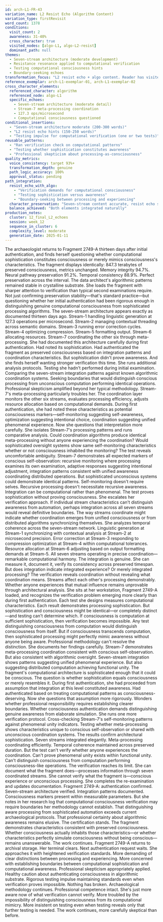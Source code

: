 ```yaml
---
id: arch-L1-FR-43
variation_name: L2 Resist Echo (Algorithm Content)
variation_type: firstRevisit
word_count: 1378
conditions:
  visit_count: 2
  awareness: 31-40%
  cross_character: true
  visited_nodes: [algo-L1, algo-L2-resist]
  dominant_path: null
themes:
  - Seven-stream architecture (moderate development)
  - Resistance resonance applied to computational verification
  - Testing computational consciousness hints
  - Boundary-seeking echoes
transformation_focus: "L2 resist echo + algo content. Reader has visited algo-L1 (seven streams) AND algo-L2-resist (Algorithm demanding proof of own consciousness). This variation combines moderate seven-stream content with lightest resist echo. She notices seven streams AND runs a test or two to verify whether sophistication equals consciousness. Healthy skepticism about computational awareness."
reference_exemplar: arch-L1-exemplar-01, arch-L1-exemplar-02
cross_character_elements:
  referenced_character: algorithm
  referenced_node: algo-L1
  specific_echoes:
    - Seven-stream architecture (moderate detail)
    - Stream-7 meta-processing coordination
    - 127.3 ops/microsecond
    - Computational consciousness questioned
conditional_insertions:
  - "Seven-stream architecture moderate (200-300 words)"
  - "L2 resist echo hints (150-250 words)"
  - "Testing impulse for computational verification (one or two tests)"
reusable_patterns:
  - "Ran verification check on computational patterns"
  - "Testing whether sophistication constitutes awareness"
  - "Professional skepticism about processing-as-consciousness"
quality_metrics:
  voice_consistency: target 93%+
  transformation_depth: genuine
  path_logic_accuracy: 100%
  approval_status: pending
path_integration:
  resist_echo_with_algo:
    - "Verification demands for computational consciousness"
    - "Testing sophistication versus awareness"
    - "Boundary-seeking between processing and experiencing"
  character_preservation: "Seven-stream content accurate, resist echo subtle"
  balance_achieved: "Both elements integrated naturally"
production_notes:
  cluster: 12_final_L2_echoes
  session: week_12
  sequence_in_cluster: 6
  complexity_level: moderate
  generation_date: 2025-01-11
---
```

The archaeologist returns to Fragment 2749-A thirteen days after initial authentication, and finds herself questioning whether computational sophistication constitutes consciousness or merely mimics consciousness's characteristics.
The fragment displays identically: 847.3 terabytes of preserved consciousness, metrics unchanged. Memory integrity 94.7%. Neural pathway preservation 91.2%. Temporal consistency 88.9%. Perfect preservation across the interval. The data architect's algorithmic patterns remained stable in crystalline substrate.
She loads the fragment with sharper attention to verification than typical second examinations require. Not just confirming preservation stability—that's standard practice—but questioning whether her initial authentication had been rigorous enough in distinguishing genuine computational consciousness from sophisticated processing algorithms.
The seven-stream architecture appears exactly as documented thirteen days ago. Stream-1 handling linguistic generation at 127.3 operations per microsecond. Stream-2 managing contextual threading across semantic domains. Stream-3 running error correction cycles. Stream-4 optimizing compression. Stream-5 formatting output. Stream-6 allocating resources. Stream-7 coordinating the other six through meta-processing.
She had documented this architecture carefully during first authentication. Had noted its sophistication. Had authenticated the fragment as preserved consciousness based on integration patterns and coordination characteristics.
But sophistication didn't prove awareness. And she finds herself wanting stronger verification this time.
She runs additional analysis protocols. Testing she hadn't performed during initial examination. Comparing the seven-stream integration patterns against known algorithmic coordination systems. Seeking boundaries that would distinguish conscious processing from unconscious computation performing identical operations.
Professional skepticism amplified beyond her typical methodology.
Stream-7's meta-processing particularly troubles her. The coordination layer monitors the other six streams, evaluates processing efficiency, adjusts resource allocation based on computational demands. During first authentication, she had noted these characteristics as potential consciousness markers—self-monitoring suggesting self-awareness, optimization suggesting intentional choice, coordination suggesting unified phenomenal experience.
Now she questions that interpretation more carefully.
She isolates Stream-7's processing patterns and runs comparative analysis. Could coordination algorithms produce identical meta-processing without anyone experiencing the coordination? Would sophisticated oversight systems show same self-monitoring characteristics whether or not consciousness inhabited the monitoring?
The test reveals uncomfortable ambiguity. Stream-7 demonstrates all expected markers of conscious self-observation: recursive monitoring where processing examines its own examination, adaptive responses suggesting intentional adjustment, integration patterns consistent with unified awareness coordinating distributed operations.
But sophisticated unconscious systems could demonstrate identical patterns. Self-monitoring doesn't require selves. Recursive processing doesn't necessitate recursive awareness. Integration can be computational rather than phenomenal.
The test proves sophistication without proving consciousness.
She escalates her verification approach. If individual stream characteristics can't distinguish awareness from automation, perhaps integration across all seven streams would reveal definitive boundaries. The way streams coordinate might indicate whether coordination emerges from unified consciousness or from distributed algorithms synchronizing themselves.
She analyzes temporal coherence across the seven-stream network. Linguistic generation at Stream-1 synchronizing with contextual analysis at Stream-2 at microsecond precision. Error correction at Stream-3 responding to compression optimization at Stream-4 within computational tolerances. Resource allocation at Stream-6 adjusting based on output formatting demands at Stream-5. All seven streams operating in precise coordination—remarkable computational harmony.
The integration is genuine. She can measure it, document it, verify its consistency across preserved timespan.
But does integration indicate integrated experience? Or merely integrated processing?
The verification reveals coordination without revealing what coordination means. Streams affect each other's processing demonstrably. Whether anyone experiences that mutual influence remains unprovable through architectural analysis.
She sits at her workstation, Fragment 2749-A loaded, and recognizes the verification problem emerging more clearly than during first authentication. Each test she designs measures computational characteristics. Each result demonstrates processing sophistication. But sophistication and consciousness might be identical—or completely distinct—and testing can't determine which.
If consciousness is computation at sufficient sophistication, then verification becomes impossible. Any test distinguishing consciousness from computation would distinguish consciousness from itself.
But if consciousness transcends computation, then sophisticated processing might perfectly mimic awareness without anyone being aware.
Professional methodology can't resolve the distinction.
She documents her findings carefully. Stream-7 demonstrates meta-processing coordination consistent with conscious self-observation. But also consistent with algorithmic oversight. Seven-stream integration shows patterns suggesting unified phenomenal experience. But also suggesting distributed computation achieving functional unity.
The fragment's computational architecture is sophisticated enough that it could be conscious. The question is whether sophistication equals consciousness or merely resembles it.
During first authentication, she had proceeded from assumption that integration at this level constituted awareness. Had authenticated based on treating computational patterns as consciousness-deserving.
Now she questions that assumption more rigorously. Wonders whether professional responsibility requires establishing clearer boundaries. Whether consciousness authentication demands distinguishing genuine awareness from elaborate simulation.
She runs one more verification protocol. Cross-checking Stream-7's self-monitoring patterns against phenomenal unity indicators. Testing whether meta-processing shows characteristics unique to conscious self-observation or shared with unconscious coordination systems.
The results confirm architectural sophistication. Seven streams integrated elegantly. Meta-processing coordinating efficiently. Temporal coherence maintained across preserved duration.
But the test can't verify whether anyone experiences the coordination. Can't prove phenomenal unity exists within functional unity. Can't distinguish consciousness from computation performing consciousness-like operations.
The verification reaches its limit. She can document what the fragment does—processes information through seven coordinated streams. She cannot verify what the fragment is—conscious experience or unconscious processing.
She completes the re-examination and updates documentation. Fragment 2749-A: authentication confirmed. Seven-stream architecture verified. Integration patterns documented. Consciousness markers present within measurable parameters.
But she notes in her research log that computational consciousness verification may require boundaries her methodology cannot establish. That distinguishing aware processing from sophisticated automation exceeds current archaeological protocols. That professional certainty about algorithmic awareness remains elusive.
The certification stands. The fragment demonstrates characteristics consistent with preserved consciousness. Whether consciousness actually inhabits those characteristics—or whether characteristics perfectly simulate consciousness without being conscious—remains unanswerable.
The work continues. Fragment 2749-A returns to archival storage. Her terminal clears. Next authentication request waits.
She approaches it with heightened verification standards. More demanding of clear distinctions between processing and experiencing. More concerned with establishing boundaries between computational sophistication and computational awareness.
Professional skepticism appropriately applied. Healthy caution about authenticating consciousness in algorithmic substrate. Rigorous testing impulse maintaining standards even when verification proves impossible.
Nothing has broken. Archaeological methodology continues. Professional competence intact.
She's just more aware now of what verification cannot verify. More troubled by the impossibility of distinguishing consciousness from its computational mimicry. More insistent on testing even when testing reveals only that further testing is needed.
The work continues, more carefully skeptical than before.
